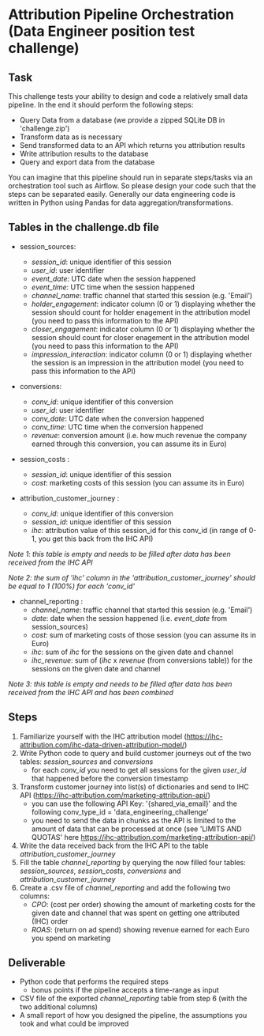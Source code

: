 # Attribution Pipeline Orchestration (Data Engineer position test challenge) 

## Task

This challenge tests your ability to design and code a relatively small data pipeline. 
In the end it should perform the following steps:
- Query Data from a database (we provide a zipped SQLite DB in 'challenge.zip')
- Transform data as is necessary
- Send transformed data to an API which returns you attribution results
- Write attribution results to the database
- Query and export data from the database

You can imagine that this pipeline should run in separate steps/tasks via an orchestration tool such as Airflow. So please design your code such that the steps can be separated easily. Generally our data engineering code is written in Python using Pandas for data aggregation/transformations. 

## Tables in the challenge.db file

* session_sources:
    * *session_id*: unique identifier of this session
    * *user_id*: user identifier
    * *event_date*: UTC date when the session happened
    * *event_time*: UTC time when the session happened
    * *channel_name*: traffic channel that started this session (e.g. 'Email')
    * *holder_engagement*: indicator column (0 or 1) displaying whether the session should count for holder enagement in the attribution model (you need to pass this information to the API)
    * *closer_engagement*: indicator column (0 or 1) displaying whether the session should count for closer enagement in the attribution model (you need to pass this information to the API)
    * *impression_interaction*: indicator column (0 or 1) displaying whether the session is an impression in the attribution model (you need to pass this information to the API)

* conversions:
    * *conv_id*: unique identifier of this conversion
    * *user_id*: user identifier
    * *conv_date*: UTC date when the conversion happened
    * *conv_time*: UTC time when the conversion happened
    * *revenue*: conversion amount (i.e. how much revenue the company earned through this conversion, you can assume its in Euro)

* session_costs :
    * *session_id*: unique identifier of this session
    * *cost*: marketing costs of this session (you can assume its in Euro)

* attribution_customer_journey :
    * *conv_id*: unique identifier of this conversion
    * *session_id*: unique identifier of this session
    * *ihc*: attribution value of this session_id for this conv_id (in range of 0-1, you get this back from the IHC API)

*Note 1: this table is empty and needs to be filled after data has been received from the IHC API*

*Note 2: the sum of 'ihc' column in the 'attribution_customer_journey' should be equal to 1 (100%) for each 'conv_id'*


* channel_reporting :
    * *channel_name*: traffic channel that started this session (e.g. 'Email')
    * *date*: date when the session happened (i.e. *event_date* from session_sources)
    * *cost*: sum of marketing costs of those session (you can assume its in Euro)
    * *ihc*: sum of *ihc* for the sessions on the given date and channel
    * *ihc_revenue*: sum of (*ihc* x *revenue* (from conversions table)) for the sessions on the given date and channel

*Note 3: this table is empty and needs to be filled after data has been received from the IHC API and has been combined*

## Steps
1. Familiarize yourself with the IHC attribution model (https://ihc-attribution.com/ihc-data-driven-attribution-model/)
2. Write Python code to query and build customer journeys out of the two tables: *session_sources* and *conversions*
    - for each *conv_id* you need to get all sessions for the given *user_id* that happened before the conversion timestamp
3. Transform customer journey into list(s) of dictionaries and send to IHC API (https://ihc-attribution.com/marketing-attribution-api/)
    - you can use the following API Key: '{shared_via_email}' and the following conv_type_id = 'data_engineering_challenge'
    - you need to send the data in chunks as the API is limited to the amount of data that can be processed at once (see 'LIMITS AND QUOTAS' here https://ihc-attribution.com/marketing-attribution-api/)
4. Write the data received back from the IHC API to the table *attribution_customer_journey*
5. Fill the table *channel_reporting* by querying the now filled four tables: *session_sources*, *session_costs*, *conversions* and *attribution_customer_journey*
6. Create a .csv file of *channel_reporting* and add the following two columns:
    * *CPO*: (cost per order) showing the amount of marketing costs for the given date and channel that was spent on getting one attributed (IHC) order
    * *ROAS*: (return on ad spend) showing revenue earned for each Euro you spend on marketing


## Deliverable

- Python code that performs the required steps
    - bonus points if the pipeline accepts a time-range as input
- CSV file of the exported *channel_reporting* table from step 6 (with the two additional columns)
- A small report of how you designed the pipeline, the assumptions you took and what could be improved

